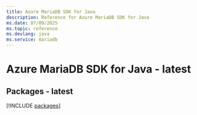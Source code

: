 ```yaml
---
title: Azure MariaDB SDK for Java
description: Reference for Azure MariaDB SDK for Java
ms.date: 07/09/2025
ms.topic: reference
ms.devlang: java
ms.service: mariadb
---
```

# Azure MariaDB SDK for Java - latest
## Packages - latest
[!INCLUDE [packages](mariadb-index.md)]